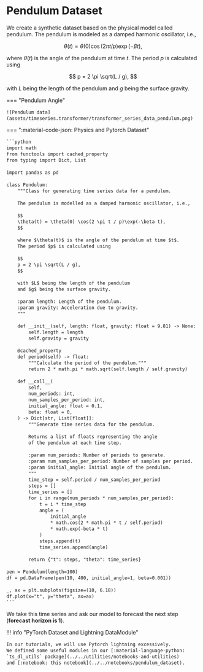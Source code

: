 # Pendulum Dataset

We create a synthetic dataset based on the physical model called pendulum. The pendulum is modeled as a damped harmonic oscillator, i.e.,

$$
\theta(t) = \theta(0) \cos(2 \pi t / p)\exp(-\beta t),
$$

where $\theta(t)$ is the angle of the pendulum at time $t$.
The period $p$ is calculated using

$$
p = 2 \pi \sqrt(L / g),
$$

with $L$ being the length of the pendulum and $g$ being the surface gravity.

=== "Pendulum Angle"

    ![Pendulum data](assets/timeseries.transformer/transformer_series_data_pendulum.png)

=== ":material-code-json: Physics and Pytorch Dataset"

    ```python
    import math
    from functools import cached_property
    from typing import Dict, List

    import pandas as pd

    class Pendulum:
        """Class for generating time series data for a pendulum.

        The pendulum is modelled as a damped harmonic oscillator, i.e.,

        $$
        \theta(t) = \theta(0) \cos(2 \pi t / p)\exp(-\beta t),
        $$

        where $\theta(t)$ is the angle of the pendulum at time $t$.
        The period $p$ is calculated using

        $$
        p = 2 \pi \sqrt(L / g),
        $$

        with $L$ being the length of the pendulum
        and $g$ being the surface gravity.

        :param length: Length of the pendulum.
        :param gravity: Acceleration due to gravity.
        """

        def __init__(self, length: float, gravity: float = 9.81) -> None:
            self.length = length
            self.gravity = gravity

        @cached_property
        def period(self) -> float:
            """Calculate the period of the pendulum."""
            return 2 * math.pi * math.sqrt(self.length / self.gravity)

        def __call__(
            self,
            num_periods: int,
            num_samples_per_period: int,
            initial_angle: float = 0.1,
            beta: float = 0,
        ) -> Dict[str, List[float]]:
            """Generate time series data for the pendulum.

            Returns a list of floats representing the angle
            of the pendulum at each time step.

            :param num_periods: Number of periods to generate.
            :param num_samples_per_period: Number of samples per period.
            :param initial_angle: Initial angle of the pendulum.
            """
            time_step = self.period / num_samples_per_period
            steps = []
            time_series = []
            for i in range(num_periods * num_samples_per_period):
                t = i * time_step
                angle = (
                    initial_angle
                    * math.cos(2 * math.pi * t / self.period)
                    * math.exp(-beta * t)
                )
                steps.append(t)
                time_series.append(angle)

            return {"t": steps, "theta": time_series}

    pen = Pendulum(length=100)
    df = pd.DataFrame(pen(10, 400, initial_angle=1, beta=0.001))

    _, ax = plt.subplots(figsize=(10, 6.18))
    df.plot(x="t", y="theta", ax=ax)
    ```

We take this time series and ask our model to forecast the next step (**forecast horizon is 1**).


!!! info "PyTorch Dataset and Lightning DataModule"

    In our tutorials, we will use Pytorch lightning excessively.
    We defined some useful modules in our [:material-language-python: `ts_dl_utils` package](../../utilities/notebooks-and-utilities)
    and [:notebook: this notebook](../../notebooks/pendulum_dataset).
